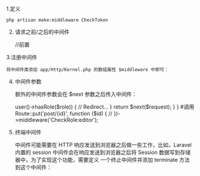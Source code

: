 
1.定义

```
php artisan make:middleware CheckToken  
```   
    

2. 请求之前/之后的中间件

    
    //前置
    <?php
    
    namespace App\Http\Middleware;
    
    use Closure;
    
    class BeforeMiddleware
    {
        public function handle($request, Closure $next)
        {
            // 执行动作
    
            return $next($request);
        }
    }
    
    //后置
    <?php
    
    namespace App\Http\Middleware;
    
    use Closure;
    
    class AfterMiddleware
    {
        public function handle($request, Closure $next)
        {
            $response = $next($request);
    
            // 执行动作
    
            return $response;
        }
    }
    
    
3.注册中间件

    将中间件类添加 app/Http/Kernel.php 的数组属性 $middleware 中即可：
    
    
4. 中间件参数

   
    额外的中间件参数会在 $next 参数之后传入中间件：
    <?php
    
    namespace App\Http\Middleware;
    
    use Closure;
    
    class CheckRole
    {
        /**
         * 处理输入请求
         *
         * @param \Illuminate\Http\Request $request
         * @param \Closure $next
         * @param string $role
         * @return mixed
         * translator http://laravelacademy.org
         */
        public function handle($request, Closure $next, $role)
        {
            if (! $request->user()->hasRole($role)) {
                // Redirect...
            }
    
            return $next($request);
        }
    
    }
    #调用
    Route::put('post/{id}', function ($id) {
        //
    })->middleware('CheckRole:editor');
    
    
    
5. 终端中间件


    中间件可能需要在 HTTP 响应发送到浏览器之后做一些工作，比如，Laravel 内置的 session 
    中间件会在响应发送到浏览器之后将 Session 数据写到存储器中，为了实现这个功能，需要定义
    一个终止中间件并添加 terminate 方法到这个中间件：
    
    <?php
    
    namespace Illuminate\Session\Middleware;
    
    use Closure;
    
    class StartSession
    {
        public function handle($request, Closure $next)
        {
            return $next($request);
        }
    
        public function terminate($request, $response)
        {
            // 存储session数据...
        }
    }